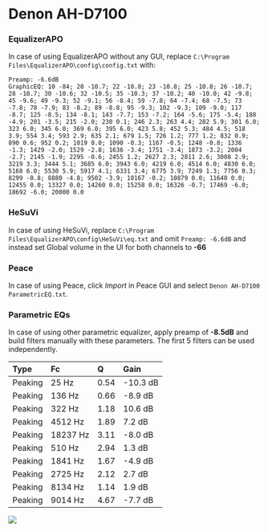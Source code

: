 # Denon AH-D7100

### EqualizerAPO
In case of using EqualizerAPO without any GUI, replace `C:\Program Files\EqualizerAPO\config\config.txt`
with:
```
Preamp: -6.6dB
GraphicEQ: 10 -84; 20 -10.7; 22 -10.8; 23 -10.8; 25 -10.8; 26 -10.7; 28 -10.7; 30 -10.6; 32 -10.5; 35 -10.3; 37 -10.2; 40 -10.0; 42 -9.8; 45 -9.6; 49 -9.3; 52 -9.1; 56 -8.4; 59 -7.8; 64 -7.4; 68 -7.5; 73 -7.8; 78 -7.9; 83 -8.2; 89 -8.8; 95 -9.3; 102 -9.3; 109 -9.0; 117 -8.7; 125 -8.5; 134 -8.1; 143 -7.7; 153 -7.2; 164 -5.6; 175 -5.4; 188 -4.9; 201 -3.5; 215 -2.0; 230 0.1; 246 2.3; 263 4.4; 282 5.9; 301 6.0; 323 6.0; 345 6.0; 369 6.0; 395 6.0; 423 5.8; 452 5.3; 484 4.5; 518 3.9; 554 3.4; 593 2.9; 635 2.1; 679 1.5; 726 1.2; 777 1.2; 832 0.9; 890 0.6; 952 0.2; 1019 0.0; 1090 -0.3; 1167 -0.5; 1248 -0.8; 1336 -1.3; 1429 -2.0; 1529 -2.8; 1636 -3.4; 1751 -3.4; 1873 -3.2; 2004 -2.7; 2145 -1.9; 2295 -0.6; 2455 1.2; 2627 2.3; 2811 2.6; 3008 2.9; 3219 3.3; 3444 5.1; 3685 6.0; 3943 6.0; 4219 6.0; 4514 6.0; 4830 6.0; 5168 6.0; 5530 5.9; 5917 4.1; 6331 3.4; 6775 3.9; 7249 1.3; 7756 0.3; 8299 -0.8; 8880 -4.8; 9502 -3.9; 10167 -0.2; 10879 0.0; 11640 0.0; 12455 0.0; 13327 0.0; 14260 0.0; 15258 0.0; 16326 -0.7; 17469 -6.0; 18692 -6.0; 20000 0.0
```

### HeSuVi
In case of using HeSuVi, replace `C:\Program Files\EqualizerAPO\config\HeSuVi\eq.txt` and omit `Preamp:
-6.6dB` and instead set Global volume in the UI for both channels to **-66**

### Peace
In case of using Peace, click *Import* in Peace GUI and select `Denon AH-D7100 ParametricEQ.txt`.

### Parametric EQs
In case of using other parametric equalizer, apply preamp of **-8.5dB** and build filters manually with
these parameters. The first 5 filters can be used independently.

| Type    | Fc       |    Q | Gain     |
|:--------|:---------|:-----|:---------|
| Peaking | 25 Hz    | 0.54 | -10.3 dB |
| Peaking | 136 Hz   | 0.66 | -8.9 dB  |
| Peaking | 322 Hz   | 1.18 | 10.6 dB  |
| Peaking | 4512 Hz  | 1.89 | 7.2 dB   |
| Peaking | 18237 Hz | 3.11 | -8.0 dB  |
| Peaking | 510 Hz   | 2.94 | 1.3 dB   |
| Peaking | 1841 Hz  | 1.67 | -4.9 dB  |
| Peaking | 2725 Hz  | 2.12 | 2.7 dB   |
| Peaking | 8134 Hz  | 1.14 | 1.9 dB   |
| Peaking | 9014 Hz  | 4.67 | -7.7 dB  |

![](https://raw.githubusercontent.com/jaakkopasanen/AutoEq/master/results/headphonecom/sbaf-serious/Denon%20AH-D7100/Denon%20AH-D7100.png)